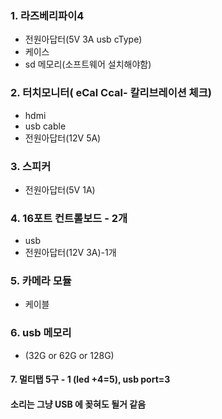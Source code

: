 


### 1. 라즈베리파이4
  - 전원아답터(5V 3A usb cType)
  - 케이스
  - sd 메모리(소프트웨어 설치해야함)

### 2. 터치모니터( eCal Ccal- 칼리브레이션 체크) 
  - hdmi
  - usb cable
  - 전원아답터(12V 5A)

### 3. 스피커 
  - 전원아답터(5V 1A)

### 4. 16포트 컨트롤보드 - 2개 
  - usb 
  - 전원아답터(12V 3A)-1개

### 5. 카메라 모듈
  - 케이블

### 6. usb 메모리
  - (32G or 62G or 128G)

#### 7. 멀티탭 5구 - 1 (led +4=5), usb port=3 

#### 소리는 그냥 USB 에 꽂혀도 될거 같음 


